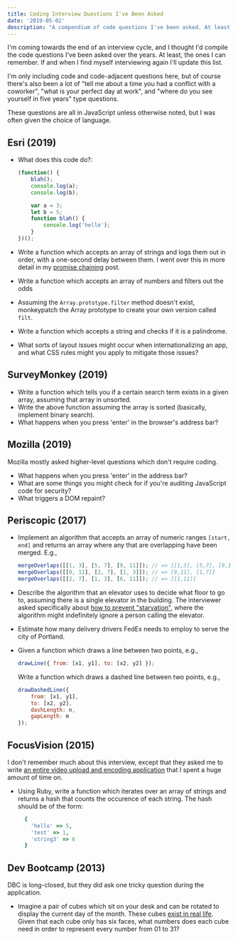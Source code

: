 ```yaml
---
title: Coding Interview Questions I've Been Asked
date: '2019-05-02'
description: "A compendium of code questions I've been asked. At least, the ones I can remember."
---
```


I'm coming towards the end of an interview cycle, and I thought I'd compile the code questions I've been asked over the years. At least, the ones I can remember. If and when I find myself interviewing again I'll update this list.

I'm only including code and code-adjacent questions here, but of course there's also been a lot of "tell me about a time you had a conflict with a coworker", "what is your perfect day at work", and "where do you see yourself in five years" type questions.

These questions are all in JavaScript unless otherwise noted, but I was often given the choice of language.

## Esri (2019)

-   What does this code do?:

    ```js
    (function() {
    	blah();
    	console.log(a);
    	console.log(b);

    	var a = 3;
    	let b = 5;
    	function blah() {
    		console.log('hello');
    	}
    })();
    ```

-   Write a function which accepts an array of strings and logs them out in order, with a one-second delay between them. I went over this in more detail in my [promise chaining](./../promise-chaining) post.
-   Write a function which accepts an array of numbers and filters out the odds
-   Assuming the `Array.prototype.filter` method doesn't exist, monkeypatch the Array prototype to create your own version called `filt`.
-   Write a function which accepts a string and checks if it is a palindrome.
-   What sorts of layout issues might occur when internationalizing an app, and what CSS rules might you apply to mitigate those issues?

## SurveyMonkey (2019)

-   Write a function which tells you if a certain search term exists in a given array, assuming that array in unsorted.
-   Write the above function assuming the array is sorted (basically, implement binary search).
-   What happens when you press 'enter' in the browser's address bar?

## Mozilla (2019)

Mozilla mostly asked higher-level questions which don't require coding.

-   What happens when you press 'enter' in the address bar?
-   What are some things you might check for if you're auditing JavaScript code for security?
-   What triggers a DOM repaint?

## Periscopic (2017)

-   Implement an algorithm that accepts an array of numeric ranges `[start, end]` and returns an array where any that are overlapping have been merged. E.g.,

    ```js
    mergeOverlaps([[1, 3], [5, 7], [9, 11]]); // => [[1,3], [5,7], [9,11]]
    mergeOverlaps([[9, 11], [2, 7], [1, 3]]); // => [9,11], [1,7]]
    mergeOverlaps([[2, 7], [1, 3], [6, 11]]); // => [[1,11]]
    ```

-   Describe the algorithm that an elevator uses to decide what floor to go to, assuming there is a single elevator in the building. The interviewer asked specifically about [how to prevent "starvation"](<https://en.wikipedia.org/wiki/Starvation_(computer_science)>), where the algorithm might indefinitely ignore a person calling the elevator.
-   Estimate how many delivery drivers FedEx needs to employ to serve the city of Portland.
-   Given a function which draws a line between two points, e.g.,

    ```js
    drawLine({ from: [x1, y1], to: [x2, y2] });
    ```

    Write a function which draws a dashed line between two points, e.g.,

    ```js
    drawDashedLine({
    	from: [x1, y1],
    	to: [x2, y2],
    	dashLength: n,
    	gapLength: m
    });
    ```

## FocusVision (2015)

I don't remember much about this interview, except that they asked me to write [an entire video upload and encoding application](https://github.com/vcolavin/video-upload-example) that I spent a huge amount of time on.

-   Using Ruby, write a function which iterates over an array of strings and returns a hash that counts the occurence of each string. The hash should be of the form:

    ```ruby
      {
        'hello' => 5,
        'test' => 1,
        'string3' => 6
      }
    ```

## Dev Bootcamp (2013)

DBC is long-closed, but they did ask one tricky question during the application.

-   Imagine a pair of cubes which sit on your desk and can be rotated to display the current day of the month. These cubes [exist in real life](http://www.houseofideas.de/WebRoot/Store11/Shops/63830914/5125/EFEF/3210/1C41/C8A1/C0A8/28BB/98A3/IMG_4434-1.JPG). Given that each cube only has six faces, what numbers does each cube need in order to represent every number from 01 to 31?
